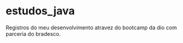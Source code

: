 # estudos_java
Registros do meu desenvolvimento atravez do bootcamp da dio com parceria do bradesco.